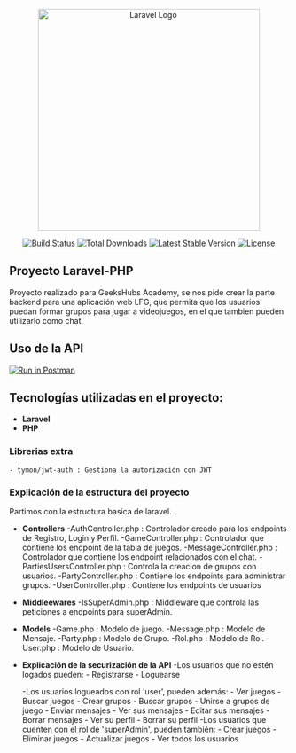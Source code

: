 <p align="center"><a href="https://laravel.com" target="_blank"><img src="https://raw.githubusercontent.com/laravel/art/master/logo-lockup/5%20SVG/2%20CMYK/1%20Full%20Color/laravel-logolockup-cmyk-red.svg" width="400" alt="Laravel Logo"></a></p>

<p align="center">
<a href="https://travis-ci.org/laravel/framework"><img src="https://travis-ci.org/laravel/framework.svg" alt="Build Status"></a>
<a href="https://packagist.org/packages/laravel/framework"><img src="https://img.shields.io/packagist/dt/laravel/framework" alt="Total Downloads"></a>
<a href="https://packagist.org/packages/laravel/framework"><img src="https://img.shields.io/packagist/v/laravel/framework" alt="Latest Stable Version"></a>
<a href="https://packagist.org/packages/laravel/framework"><img src="https://img.shields.io/packagist/l/laravel/framework" alt="License"></a>
</p>

## Proyecto Laravel-PHP

Proyecto realizado para GeeksHubs Academy, se nos pide crear la parte backend para una aplicación web LFG, que permita que los usuarios puedan formar grupos para jugar a videojuegos, en el que tambien pueden utilizarlo como chat.

## Uso de la API

[![Run in Postman](https://run.pstmn.io/button.svg)](https://app.getpostman.com/run-collection/23873290-13f4e0cd-5e89-4660-8a4a-2e50c7298333?action=collection%2Ffork&collection-url=entityId%3D23873290-13f4e0cd-5e89-4660-8a4a-2e50c7298333%26entityType%3Dcollection%26workspaceId%3D0036013c-adfd-42cc-995e-7fbd3c9599ba#?env%5BNew%20Environment%5D=W10=)


## Tecnologías utilizadas en el proyecto:
- **Laravel**
- **PHP**

### Librerias extra
    - tymon/jwt-auth : Gestiona la autorización con JWT
    
### Explicación de la estructura del proyecto
Partimos con la estructura basica de laravel.

- **Controllers**
    -AuthController.php : Controlador creado para los endpoints de Registro, Login y Perfil.
    -GameController.php : Controlador que contiene los endpoint de la tabla de juegos.
    -MessageController.php : Controlador que contiene los endpoint relacionados con el chat.
    -PartiesUsersController.php : Controla la creacion de grupos con usuarios.
    -PartyController.php : Contiene los endpoints para administrar grupos.
    -UserController.php : Contiene los endpoints de usuarios

- **Middleewares**
    -IsSuperAdmin.php : Middleware que controla las peticiones a endpoints para superAdmin.


- **Models**
    -Game.php : Modelo de juego.
    -Message.php : Modelo de Mensaje.
    -Party.php : Modelo de Grupo.
    -Rol.php : Modelo de Rol.
    -User.php : Modelo de Usuario.


- **Explicación de la securización de la API**
    -Los usuarios que no estén logados pueden:
        - Registrarse
        - Loguearse

    -Los usuarios logueados con rol 'user', pueden además:
        - Ver juegos
        - Buscar juegos
        - Crear grupos
        - Buscar grupos
        - Unirse a grupos de juego
        - Enviar mensajes
        - Ver sus mensajes
        - Editar sus mensajes
        - Borrar mensajes
        - Ver su perfil
        - Borrar su perfil
    -Los usuarios que cuenten con el rol de 'superAdmin', pueden también:
        - Crear juegos
        - Eliminar juegos
        - Actualizar juegos
        - Ver todos los usuarios

